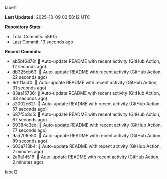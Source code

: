 
label1 
<!-- ACTIVITY_START -->
**Last Updated:** 2025-10-09 03:58:12 UTC

**Repository Stats:**
- Total Commits: 58615
- Last Commit: 13 seconds ago

**Recent Commits:**
- ab5bf6d78: 🤖 Auto-update README with recent activity (GitHub Action, 12 seconds ago)
- db325cb63: 🤖 Auto-update README with recent activity (GitHub Action, 22 seconds ago)
- 9d1f1acf0: 🤖 Auto-update README with recent activity (GitHub Action, 31 seconds ago)
- 83aa15736: 🤖 Auto-update README with recent activity (GitHub Action, 43 seconds ago)
- a2002e621: 🤖 Auto-update README with recent activity (GitHub Action, 57 seconds ago)
- 687f5b8c5: 🤖 Auto-update README with recent activity (GitHub Action, 67 seconds ago)
- 69384c3ed: 🤖 Auto-update README with recent activity (GitHub Action, 77 seconds ago)
- 9ad206e50: 🤖 Auto-update README with recent activity (GitHub Action, 89 seconds ago)
- 603a713b4: 🤖 Auto-update README with recent activity (GitHub Action, 2 minutes ago)
- 2a6a14516: 🤖 Auto-update README with recent activity (GitHub Action, 2 minutes ago)
<!-- ACTIVITY_END -->

label2
